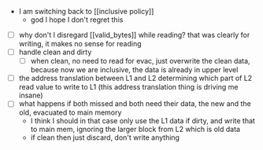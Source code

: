 - I am switching back to [[inclusive policy]]
	- god I hope I don't regret this
- [ ]  why don't I disregard [[valid_bytes]] while reading? that was clearly for writing, it makes no sense for reading
- [ ] handle clean and dirty
	- [ ] when clean, no need to read for evac, just overwrite the clean data, because now we are inclusive, the data is already in upper level
- [ ] the address translation between L1 and L2 determining which part of L2 read value to write to L1 (this address translation thing is driving me insane)
- [ ] what happens if both missed and both need their data, the new and the old, evacuated to main memory
	- I think I should in that case only use the L1 data if dirty, and write that to main mem, ignoring the larger block from L2 which is old data
	- if clean then just discard, don't write anything
